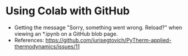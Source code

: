 # Using Colab with GitHub

- Getting the message "Sorry, something went wrong. Reload?" when viewing an *.ipynb on a GitHub blob page.
- References: https://github.com/iurisegtovich/PyTherm-applied-thermodynamics/issues/11
